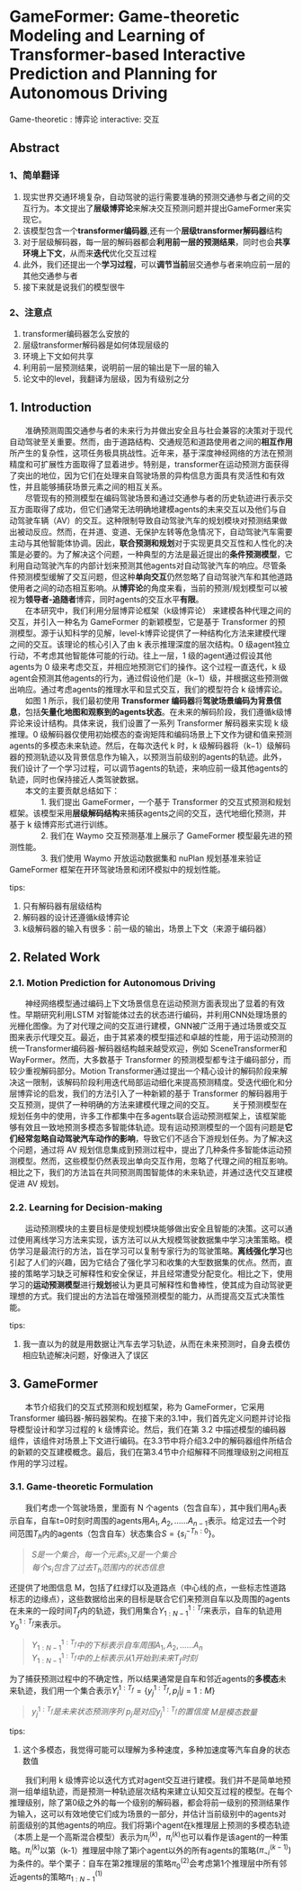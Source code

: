 # GameFormer: Game-theoretic Modeling and Learning of Transformer-based Interactive Prediction and Planning for Autonomous Driving
Game-theoretic : 博弈论
interactive: 交互

## Abstract
### 1、简单翻译
1. 现实世界交通环境复杂，自动驾驶的运行需要准确的预测交通参与者之间的交互行为。本文提出了**层级博弈论**来解决交互预测问题并提出GameFormer来实现它。
2. 该模型包含一个**transformer编码器**,还有一个**层级transformer解码器**结构
3. 对于层级解码器，每一层的解码器都会**利用前一层的预测结果**，同时也会**共享环境上下文**，从而来**迭代**优化交互过程
4. 此外，我们还提出一个**学习过程**，可以**调节当前**层交通参与者来响应前一层的其他交通参与者
5. 接下来就是说我们的模型很牛

### 2、注意点
1. transformer编码器怎么安放的
2. 层级transformer解码器是如何体现层级的
3. 环境上下文如何共享
4. 利用前一层预测结果，说明前一层的输出是下一层的输入
5. 论文中的level，我翻译为层级，因为有级别之分

## 1. Introduction
&emsp;&emsp;准确预测周围交通参与者的未来行为并做出安全且与社会兼容的决策对于现代自动驾驶至关重要。然而，由于道路结构、交通规范和道路使用者之间的**相互作用**所产生的复杂性，这项任务极具挑战性。近年来，基于深度神经网络的方法在预测精度和可扩展性方面取得了显着进步。特别是，transformer在运动预测方面获得了突出的地位，因为它们在处理来自驾驶场景的异构信息方面具有灵活性和有效性，并且能够捕获场景元素之间的相互关系。  
&emsp;&emsp;尽管现有的预测模型在编码驾驶场景和通过交通参与者的历史轨迹进行表示交互方面取得了成功，但它们通常无法明确地建模agents的未来交互以及他们与自动驾驶车辆（AV）的交互。这种限制导致自动驾驶汽车的规划模块对预测结果做出被动反应。然而，在并道、变道、无保护左转等危急情况下，自动驾驶汽车需要主动与其他智能体协调。因此，**联合预测和规划**对于实现更具交互性和人性化的决策是必要的。为了解决这个问题，一种典型的方法是最近提出的**条件预测模型**，它利用自动驾驶汽车的内部计划来预测其他agents对自动驾驶汽车的响应。尽管条件预测模型缓解了交互问题，但这种**单向交互**仍然忽略了自动驾驶汽车和其他道路使用者之间的动态相互影响。从**博弈论**的角度来看，当前的预测/规划模型可以被视为**领导者-追随者**博弈，同时agents的交互水平**有限**。  
&emsp;&emsp;在本研究中，我们利用分层博弈论框架（k级博弈论） 来建模各种代理之间的交互，并引入一种名为 GameFormer 的新颖模型，它是基于 Transformer 的预测模型。源于认知科学的见解，level-k博弈论提供了一种结构化方法来建模代理之间的交互。该理论的核心引入了由 k 表示推理深度的层次结构。0 级agent独立行动，不考虑其他智能体可能的行动。往上一层，1 级的agent通过假设其他agents为 0 级来考虑交互，并相应地预测它们的操作。这个过程一直迭代，k 级agent会预测其他agents的行为，通过假设他们是（k−1）级，并根据这些预测做出响应。通过考虑agents的推理水平和显式交互，我们的模型符合 k 级博弈论。
&emsp;&emsp;如图 1 所示，我们最初使用 **Transformer 编码器**将**驾驶场景编码为背景信息**，包括**矢量化地图和观察到的agents状态**。在未来的解码阶段，我们遵循k级博弈论来设计结构。具体来说，我们设置了一系列 Transformer 解码器来实现 k 级推理。0 级解码器仅使用初始模态的查询矩阵和编码场景上下文作为键和值来预测agents的多模态未来轨迹。然后，在每次迭代 k 时，k 级解码器将（k−1）级解码器的预测轨迹以及背景信息作为输入，以预测当前级别的agents的轨迹。此外，我们设计了一个学习过程，可以调节agents的轨迹，来响应前一级其他agents的轨迹，同时也保持接近人类驾驶数据。  
&emsp;&emsp;本文的主要贡献总结如下：  
&emsp;&emsp;&emsp;&emsp;1. 我们提出 GameFormer，一个基于 Transformer 的交互式预测和规划框架。该模型采用**层级解码结构**来捕获agents之间的交互，迭代地细化预测，并基于 k 级博弈形式进行训练。  
&emsp;&emsp;&emsp;&emsp;2. 我们在 Waymo 交互预测基准上展示了 GameFormer 模型最先进的预测性能。  
&emsp;&emsp;&emsp;&emsp;3. 我们使用 Waymo 开放运动数据集和 nuPlan 规划基准来验证 GameFormer 框架在开环驾驶场景和闭环模拟中的规划性能。

tips:
1. 只有解码器有层级结构
2. 解码器的设计还遵循k级博弈论
3. k级解码器的输入有很多：前一级的输出，场景上下文（来源于编码器）

## 2. Related Work
### 2.1. Motion Prediction for Autonomous Driving
&emsp;&emsp;神经网络模型通过编码上下文场景信息在运动预测方面表现出了显着的有效性。早期研究利用LSTM  对智能体过去的状态进行编码，并利用CNN处理场景的光栅化图像。为了对代理之间的交互进行建模，GNN被广泛用于通过场景或交互图来表示代理交互。最近，由于其紧凑的模型描述和卓越的性能，用于运动预测的统一Transformer编码器-解码器结构越来越受欢迎，例如 SceneTransformer和 WayFormer。然而，大多数基于 Transformer 的预测模型都专注于编码部分，而较少重视解码部分。Motion Transformer通过提出一个精心设计的解码阶段来解决这一限制，该解码阶段利用迭代局部运动细化来提高预测精度。受迭代细化和分层博弈论的启发，我们的方法引入了一种新颖的基于 Transformer 的解码器用于交互预测，提供了一种明确的方法来建模代理之间的交互。
&emsp;&emsp;关于预测模型在规划任务中的使用，许多工作都集中在多agents联合运动预测框架上，该框架能够有效且一致地预测多模态多智能体轨迹。现有运动预测模型的一个固有问题是**它们经常忽略自动驾驶汽车动作的影响**，导致它们不适合下游规划任务。为了解决这个问题，通过将 AV 规划信息集成到预测过程中，提出了几种条件多智能体运动预测模型。然而，这些模型仍然表现出单向交互作用，忽略了代理之间的相互影响。相比之下，我们的方法旨在共同预测周围智能体的未来轨迹，并通过迭代交互建模促进 AV 规划。

### 2.2. Learning for Decision-making
&emsp;&emsp;运动预测模块的主要目标是使规划模块能够做出安全且智能的决策。这可以通过使用离线学习方法来实现，该方法可以从大规模驾驶数据集中学习决策策略。模仿学习是最流行的方法，旨在学习可以复制专家行为的驾驶策略。**离线强化学习**也引起了人们的兴趣，因为它结合了强化学习和收集的大型数据集的优点。然而，直接的策略学习缺乏可解释性和安全保证，并且经常遭受分配变化。相比之下，使用学习的**运动预测模型**进行**规划**被认为更具可解释性和鲁棒性，使其成为自动驾驶更理想的方式。我们提出的方法旨在增强预测模型的能力，从而提高交互式决策性能。


tips:
1. 我一直以为的就是用数据让汽车去学习轨迹，从而在未来预测时，自身去模仿相应轨迹解决问题，好像进入了误区

## 3. GameFormer
&emsp;&emsp;本节介绍我们的交互式预测和规划框架，称为 GameFormer，它采用 Transformer 编码器-解码器架构。在接下来的3.1中，我们首先定义问题并讨论指导模型设计和学习过程的 k 级博弈论。然后，我们在第 3.2 中描述模型的编码器组件，该组件对场景上下文进行编码。在3.3节中将介绍3.2中的解码器组件所结合的新颖的交互建模概念。最后，我们在第3.4节中介绍解释不同推理级别之间相互作用的学习过程。

### 3.1. Game-theoretic Formulation
&emsp;&emsp;我们考虑一个驾驶场景，里面有 N 个agents（包含自车），其中我们用$A_0$表示自车，自车t=0时刻时周围的agents用$A_1, A_2, ......A_{n-1}$表示。给定过去一个时间范围$T_h$内的agents（包含自车）状态集合$S= \left \{  s_i^{-T_h:0} \right \}$。  
> $S是一个集合，每一个元素s_i又是一个集合$  
> $每个s_i包含了过去T_h范围内的状态信息$

还提供了地图信息 M，包括了红绿灯以及道路点（中心线的点，一些标志性道路标志的边缘点），这些数据给出来的目标是联合它们来预测自车以及周围的agents在未来的一段时间$T_f$内的轨迹，我们用集合$Y_{1:N-1}^{1:T_f}$来表示，自车的轨迹用$Y_0^{1:T_f}$来表示。
> $Y_{1:N-1}^{1:T_f}中的下标表示自车周围A_1, A_2, ......A_n$  
> $Y_{1:N-1}^{1:T_f}中的上标表示从1开始到未来T_f时刻$

为了捕获预测过程中的不确定性，所以结果通常是自车和邻近agents的**多模态**未来轨迹，我们用一个集合表示$Y_i^{1:T_f} = \{ y_j^{1:T_f}, p_j | j = 1:M \}$
> $y_j^{1:T_f} 是未来状态预测序列$
> $p_j 是对应y_j^{1:T_f}的置信度$
> $M是模态数量$

tips:
1. 这个多模态，我觉得可能可以理解为多种速度，多种加速度等汽车自身的状态数值

&emsp;&emsp;我们利用 k 级博弈论以迭代方式对agent交互进行建模。我们并不是简单地预测一组单组轨迹，而是预测一种轨迹层次结构来建立认知交互过程的模型。在每个推理级别，除了第0级之外的每一个级别的解码器，都会将前一级别的预测结果作为输入，这可以有效地使它们成为场景的一部分，并估计当前级别中的agents对前面级别的其他agents的响应。我们将第i个agent在k推理层上预测的多模态轨迹（本质上是一个高斯混合模型）表示为$\pi_i^{(k)}$，$\pi_i^{(k)}$也可以看作是该agent的一种策略。$\pi_i^{(k)}$以第（k-1）推理层中除了第i个agent以外的所有agents的策略$(\pi_{\neg i}^{(k-1)})$为条件的。举个栗子：自车在第2推理层的策略$\pi_0^{(2)}$会考虑第1个推理层中所有邻近agents的策略$\pi_{1:N-1}^{(1)}$